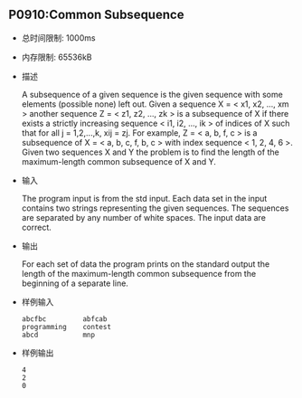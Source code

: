 ## P0910:Common Subsequence

- 总时间限制: 1000ms
- 内存限制: 65536kB

- 描述

  A subsequence of a given sequence is the given sequence with some elements (possible none) left out. Given a sequence X = < x1, x2, ..., xm > another sequence Z = < z1, z2, ..., zk > is a subsequence of X if there exists a strictly increasing sequence < i1, i2, ..., ik > of indices of X such that for all j = 1,2,...,k, xij = zj. For example, Z = < a, b, f, c > is a subsequence of X = < a, b, c, f, b, c > with index sequence < 1, 2, 4, 6 >. Given two sequences X and Y the problem is to find the length of the maximum-length common subsequence of X and Y.

- 输入

  The program input is from the std input. Each data set in the input contains two strings representing the given sequences. The sequences are separated by any number of white spaces. The input data are correct.

- 输出

  For each set of data the program prints on the standard output the length of the maximum-length common subsequence from the beginning of a separate line.

- 样例输入

  ```
  abcfbc         abfcab 
  programming    contest  
  abcd           mnp
  ```

- 样例输出

  ```
  4 
  2 
  0
  ```